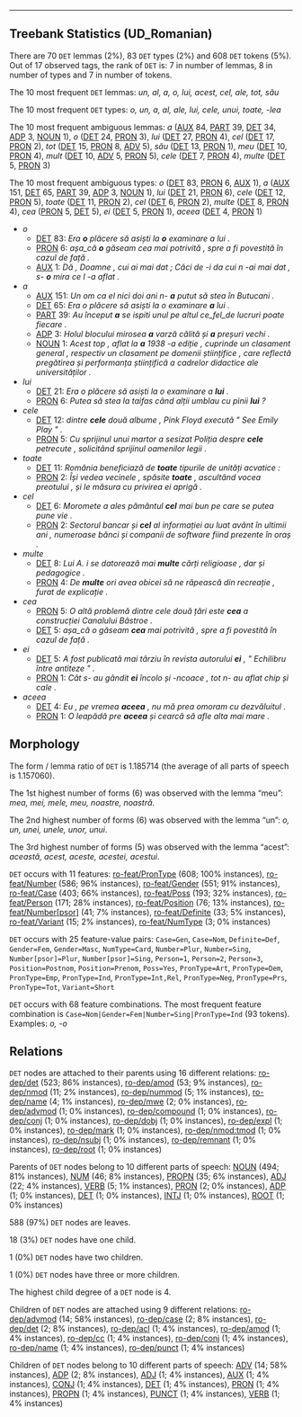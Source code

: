 

--------------------------------------------------------------------------------

## Treebank Statistics (UD_Romanian)

There are 70 `DET` lemmas (2%), 83 `DET` types (2%) and 608 `DET` tokens (5%).
Out of 17 observed tags, the rank of `DET` is: 7 in number of lemmas, 8 in number of types and 7 in number of tokens.

The 10 most frequent `DET` lemmas: <em>un, al, a, o, lui, acest, cel, ale, tot, său</em>

The 10 most frequent `DET` types:  <em>o, un, a, al, ale, lui, cele, unui, toate, -lea</em>

The 10 most frequent ambiguous lemmas: <em>a</em> ([AUX]() 84, [PART]() 39, [DET]() 34, [ADP]() 3, [NOUN]() 1), <em>o</em> ([DET]() 24, [PRON]() 3), <em>lui</em> ([DET]() 27, [PRON]() 4), <em>cel</em> ([DET]() 17, [PRON]() 2), <em>tot</em> ([DET]() 15, [PRON]() 8, [ADV]() 5), <em>său</em> ([DET]() 13, [PRON]() 1), <em>meu</em> ([DET]() 10, [PRON]() 4), <em>mult</em> ([DET]() 10, [ADV]() 5, [PRON]() 5), <em>cele</em> ([DET]() 7, [PRON]() 4), <em>multe</em> ([DET]() 5, [PRON]() 3)

The 10 most frequent ambiguous types:  <em>o</em> ([DET]() 83, [PRON]() 6, [AUX]() 1), <em>a</em> ([AUX]() 151, [DET]() 65, [PART]() 39, [ADP]() 3, [NOUN]() 1), <em>lui</em> ([DET]() 21, [PRON]() 6), <em>cele</em> ([DET]() 12, [PRON]() 5), <em>toate</em> ([DET]() 11, [PRON]() 2), <em>cel</em> ([DET]() 6, [PRON]() 2), <em>multe</em> ([DET]() 8, [PRON]() 4), <em>cea</em> ([PRON]() 5, [DET]() 5), <em>ei</em> ([DET]() 5, [PRON]() 1), <em>aceea</em> ([DET]() 4, [PRON]() 1)


* <em>o</em>
  * [DET]() 83: <em>Era <b>o</b> plăcere să asiști la <b>o</b> examinare a lui .</em>
  * [PRON]() 6: <em>așa_că <b>o</b> găseam cea mai potrivită , spre a fi povestită în cazul de față .</em>
  * [AUX]() 1: <em>Dă , Doamne , cui ai mai dat ; Căci de -i da cui n -ai mai dat , s- <b>o</b> mira ce l -a aflat .</em>
* <em>a</em>
  * [AUX]() 151: <em>Un om ca el nici doi ani n- <b>a</b> putut să stea în Butucani .</em>
  * [DET]() 65: <em>Era o plăcere să asiști la o examinare <b>a</b> lui .</em>
  * [PART]() 39: <em>Au început <b>a</b> se ispiti unul pe altul ce_fel_de lucruri poate fiecare .</em>
  * [ADP]() 3: <em>Holul blocului mirosea <b>a</b> varză călită și <b>a</b> preșuri vechi .</em>
  * [NOUN]() 1: <em>Acest top , aflat la <b>a</b> 1938 -a ediție , cuprinde un clasament general , respectiv un clasament pe domenii științifice , care reflectă pregătirea și performanța științifică a cadrelor didactice ale universităților .</em>
* <em>lui</em>
  * [DET]() 21: <em>Era o plăcere să asiști la o examinare a <b>lui</b> .</em>
  * [PRON]() 6: <em>Putea să stea la taifas când alții umblau cu pinii <b>lui</b> ?</em>
* <em>cele</em>
  * [DET]() 12: <em>dintre <b>cele</b> două albume , Pink Floyd execută " See Emily Play " .</em>
  * [PRON]() 5: <em>Cu sprijinul unui martor a sesizat Poliția despre <b>cele</b> petrecute , solicitând sprijinul oamenilor legii .</em>
* <em>toate</em>
  * [DET]() 11: <em>România beneficiază de <b>toate</b> tipurile de unități acvatice :</em>
  * [PRON]() 2: <em>Își vedea vecinele , spăsite <b>toate</b> , ascultând vocea preotului , și le măsura cu privirea ei aprigă .</em>
* <em>cel</em>
  * [DET]() 6: <em>Moromete a ales pământul <b>cel</b> mai bun pe care se putea pune vie .</em>
  * [PRON]() 2: <em>Sectorul bancar și <b>cel</b> al informației au luat avânt în ultimii ani , numeroase bănci și companii de software fiind prezente în oraș .</em>
* <em>multe</em>
  * [DET]() 8: <em>Lui A. i se datorează mai <b>multe</b> cărți religioase , dar și pedagogice .</em>
  * [PRON]() 4: <em>De <b>multe</b> ori avea obicei să ne răpească din recreație , furat de explicație .</em>
* <em>cea</em>
  * [PRON]() 5: <em>O altă problemă dintre cele două țări este <b>cea</b> a construcției Canalului Bâstroe .</em>
  * [DET]() 5: <em>așa_că o găseam <b>cea</b> mai potrivită , spre a fi povestită în cazul de față .</em>
* <em>ei</em>
  * [DET]() 5: <em>A fost publicată mai târziu în revista autorului <b>ei</b> , " Echilibru între antiteze " .</em>
  * [PRON]() 1: <em>Cât s- au gândit <b>ei</b> încolo și -ncoace , tot n- au aflat chip și cale .</em>
* <em>aceea</em>
  * [DET]() 4: <em>Eu , pe vremea <b>aceea</b> , nu mă prea omoram cu dezvăluitul .</em>
  * [PRON]() 1: <em>O leapădă pre <b>aceea</b> și cearcă să afle alta mai mare .</em>

## Morphology

The form / lemma ratio of `DET` is 1.185714 (the average of all parts of speech is 1.157060).

The 1st highest number of forms (6) was observed with the lemma “meu”: <em>mea, mei, mele, meu, noastre, noastră</em>.

The 2nd highest number of forms (6) was observed with the lemma “un”: <em>o, un, unei, unele, unor, unui</em>.

The 3rd highest number of forms (5) was observed with the lemma “acest”: <em>această, acest, aceste, acestei, acestui</em>.

`DET` occurs with 11 features: [ro-feat/PronType]() (608; 100% instances), [ro-feat/Number]() (586; 96% instances), [ro-feat/Gender]() (551; 91% instances), [ro-feat/Case]() (403; 66% instances), [ro-feat/Poss]() (193; 32% instances), [ro-feat/Person]() (171; 28% instances), [ro-feat/Position]() (76; 13% instances), [ro-feat/Number[psor]]() (41; 7% instances), [ro-feat/Definite]() (33; 5% instances), [ro-feat/Variant]() (15; 2% instances), [ro-feat/NumType]() (3; 0% instances)

`DET` occurs with 25 feature-value pairs: `Case=Gen`, `Case=Nom`, `Definite=Def`, `Gender=Fem`, `Gender=Masc`, `NumType=Card`, `Number=Plur`, `Number=Sing`, `Number[psor]=Plur`, `Number[psor]=Sing`, `Person=1`, `Person=2`, `Person=3`, `Position=Postnom`, `Position=Prenom`, `Poss=Yes`, `PronType=Art`, `PronType=Dem`, `PronType=Emp`, `PronType=Ind`, `PronType=Int,Rel`, `PronType=Neg`, `PronType=Prs`, `PronType=Tot`, `Variant=Short`

`DET` occurs with 68 feature combinations.
The most frequent feature combination is `Case=Nom|Gender=Fem|Number=Sing|PronType=Ind` (93 tokens).
Examples: <em>o, -o</em>


## Relations

`DET` nodes are attached to their parents using 16 different relations: [ro-dep/det]() (523; 86% instances), [ro-dep/amod]() (53; 9% instances), [ro-dep/nmod]() (11; 2% instances), [ro-dep/nummod]() (5; 1% instances), [ro-dep/name]() (4; 1% instances), [ro-dep/mwe]() (2; 0% instances), [ro-dep/advmod]() (1; 0% instances), [ro-dep/compound]() (1; 0% instances), [ro-dep/conj]() (1; 0% instances), [ro-dep/dobj]() (1; 0% instances), [ro-dep/expl]() (1; 0% instances), [ro-dep/mark]() (1; 0% instances), [ro-dep/nmod:tmod]() (1; 0% instances), [ro-dep/nsubj]() (1; 0% instances), [ro-dep/remnant]() (1; 0% instances), [ro-dep/root]() (1; 0% instances)

Parents of `DET` nodes belong to 10 different parts of speech: [NOUN]() (494; 81% instances), [NUM]() (46; 8% instances), [PROPN]() (35; 6% instances), [ADJ]() (22; 4% instances), [VERB]() (5; 1% instances), [PRON]() (2; 0% instances), [ADP]() (1; 0% instances), [DET]() (1; 0% instances), [INTJ]() (1; 0% instances), [ROOT]() (1; 0% instances)

588 (97%) `DET` nodes are leaves.

18 (3%) `DET` nodes have one child.

1 (0%) `DET` nodes have two children.

1 (0%) `DET` nodes have three or more children.

The highest child degree of a `DET` node is 4.

Children of `DET` nodes are attached using 9 different relations: [ro-dep/advmod]() (14; 58% instances), [ro-dep/case]() (2; 8% instances), [ro-dep/det]() (2; 8% instances), [ro-dep/acl]() (1; 4% instances), [ro-dep/amod]() (1; 4% instances), [ro-dep/cc]() (1; 4% instances), [ro-dep/conj]() (1; 4% instances), [ro-dep/name]() (1; 4% instances), [ro-dep/punct]() (1; 4% instances)

Children of `DET` nodes belong to 10 different parts of speech: [ADV]() (14; 58% instances), [ADP]() (2; 8% instances), [ADJ]() (1; 4% instances), [AUX]() (1; 4% instances), [CONJ]() (1; 4% instances), [DET]() (1; 4% instances), [PRON]() (1; 4% instances), [PROPN]() (1; 4% instances), [PUNCT]() (1; 4% instances), [VERB]() (1; 4% instances)

